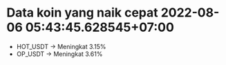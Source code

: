 # Data koin yang naik cepat 2022-08-06 05:43:45.628545+07:00

* HOT_USDT -> Meningkat 3.15%
* OP_USDT -> Meningkat 3.61%
